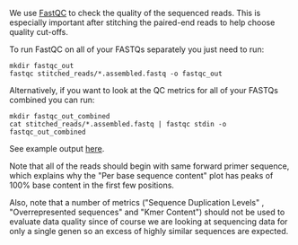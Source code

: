 We use [FastQC](http://www.bioinformatics.babraham.ac.uk/projects/fastqc/) to check the quality of the sequenced reads. This is especially important after stitching the paired-end reads to help choose quality cut-offs.

To run FastQC on all of your FASTQs separately you just need to run:

    mkdir fastqc_out
    fastqc stitched_reads/*.assembled.fastq -o fastqc_out

Alternatively, if you want to look at the QC metrics for all of your FASTQs combined you can run:

    mkdir fastqc_out_combined
    cat stitched_reads/*.assembled.fastq | fastqc stdin -o fastqc_out_combined

See example output [here](https://www.dropbox.com/s/97n67yvah7x9ncb/combined_fastqc.html). 

Note that all of the reads should begin with same forward primer sequence, which explains why the "Per base sequence content" plot has peaks of 100% base content in the first few positions.

Also, note that a number of metrics ("Sequence Duplication Levels" , "Overrepresented sequences" and "Kmer Content") should not be used to evaluate data quality since of course we are looking at sequencing data for only a single genen so an excess of highly similar sequences are expected.
